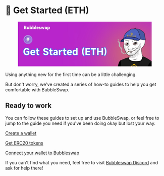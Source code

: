 # 📱 Get Started (ETH)

<figure><img src="../.gitbook/assets/IMAGE 2022-11-20 165103.jpg" alt=""><figcaption></figcaption></figure>

Using anything new for the first time can be a little challenging.&#x20;

But don't worry, we've created a series of how-to guides to help you get comfortable with BubbleSwap.

## Ready to work

You can follow these guides to set up and use BubbleSwap, or feel free to jump to the guide you need if you've been doing okay but lost your way.

[Create a wallet](create-a-wallet.md)

[Get ERC20 tokens](get-erc20-tokens.md)

[Connect your wallet to Bubbleswap](connect-your-wallet-to-bubbleswap.md)

If you can't find what you need, feel free to visit [Bubbleswap Discord](https://discord.com/invite/KYThgn597y) and ask for help there!
